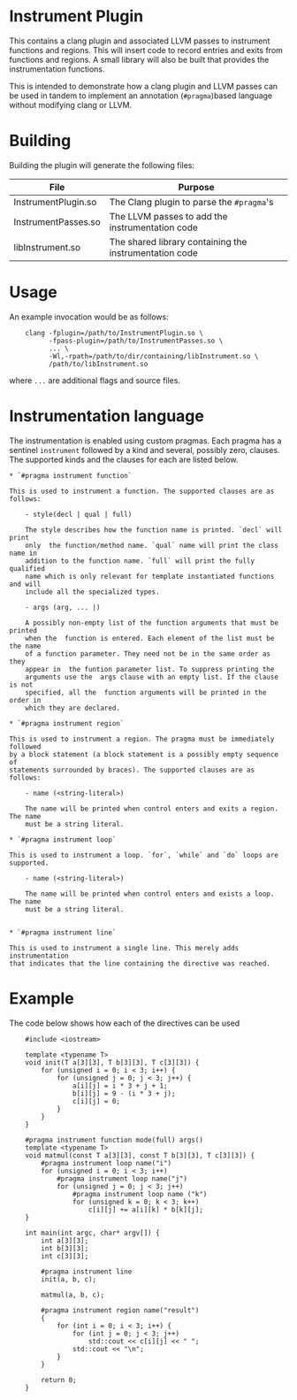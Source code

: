 # Instrument Plugin

This contains a clang plugin and associated LLVM passes to instrument functions 
and regions. This will insert code to record entries and exits from functions 
and regions. A small library will also be built that provides the instrumentation
functions.

This is intended to demonstrate how a clang plugin and LLVM passes can be used
in tandem to implement an annotation (`#pragma`)based language without modifying
clang or LLVM.

# Building

Building the plugin will generate the following files:

| File | Purpose |
| ---- | ------- |
| InstrumentPlugin.so | The Clang plugin to parse the `#pragma`'s |
| InstrumentPasses.so | The LLVM passes to add the instrumentation code |
| libInstrument.so | The shared library containing the instrumentation code |

# Usage

An example invocation would be as follows:

```
    clang -fplugin=/path/to/InstrumentPlugin.so \
          -fpass-plugin=/path/to/InstrumentPasses.so \
          ... \
          -Wl,-rpath=/path/to/dir/containing/libInstrument.so \
          /path/to/libInstrument.so
```

where `...` are additional flags and source files.

# Instrumentation language

The instrumentation is enabled using custom pragmas. Each pragma has a 
sentinel `instrument` followed by a kind and several, possibly zero, 
clauses. The supported kinds and the clauses for each are listed below.

    * `#pragma instrument function`
    
    This is used to instrument a function. The supported clauses are as follows:
    
        - style(decl | qual | full)
    
        The style describes how the function name is printed. `decl` will print 
        only  the function/method name. `qual` name will print the class name in 
        addition to the function name. `full` will print the fully qualified 
        name which is only relevant for template instantiated functions and will 
        include all the specialized types.

        - args (arg, ... |)
    
        A possibly non-empty list of the function arguments that must be printed
        when the  function is entered. Each element of the list must be the name 
        of a function parameter. They need not be in the same order as they 
        appear in  the funtion parameter list. To suppress printing the 
        arguments use the  args clause with an empty list. If the clause is not
        specified, all the  function arguments will be printed in the order in 
        which they are declared.

    * `#pragma instrument region`
    
    This is used to instrument a region. The pragma must be immediately followed
    by a block statement (a block statement is a possibly empty sequence of 
    statements surrounded by braces). The supported clauses are as follows:
    
        - name (<string-literal>)
        
        The name will be printed when control enters and exits a region. The name
        must be a string literal.
        
    * `#pragma instrument loop`
    
    This is used to instrument a loop. `for`, `while` and `do` loops are 
    supported. 
    
        - name (<string-literal>)
        
        The name will be printed when control enters and exists a loop. The name
        must be a string literal.
        

    * `#pragma instrument line`
    
    This is used to instrument a single line. This merely adds instrumentation 
    that indicates that the line containing the directive was reached. 

# Example

The code below shows how each of the directives can be used

```
    #include <iostream>

    template <typename T>
    void init(T a[3][3], T b[3][3], T c[3][3]) {
        for (unsigned i = 0; i < 3; i++) {
            for (unsigned j = 0; j < 3; j++) {
                a[i][j] = i * 3 + j + 1;
                b[i][j] = 9 - (i * 3 + j);
                c[i][j] = 0;
            }
        }
    }

    #pragma instrument function mode(full) args()
    template <typename T>
    void matmul(const T a[3][3], const T b[3][3], T c[3][3]) {
        #pragma instrument loop name("i")
        for (unsigned i = 0; i < 3; i++)
            #pragma instrument loop name("j")
            for (unsigned j = 0; j < 3; j++)
                #pragma instrument loop name ("k")
                for (unsigned k = 0; k < 3; k++)
                    c[i][j] += a[i][k] * b[k][j];
    }
    
    int main(int argc, char* argv[]) {
        int a[3][3];
        int b[3][3];
        int c[3][3];
        
        #pragma instrument line
        init(a, b, c);
        
        matmul(a, b, c);
        
        #pragma instrument region name("result")
        {
            for (int i = 0; i < 3; i++) {
                for (int j = 0; j < 3; j++)
                    std::cout << c[i][j] << " ";
                std::cout << "\n";
            }
        }
        
        return 0;
    }
```

